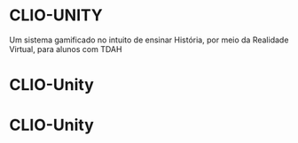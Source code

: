 # CLIO-UNITY
Um sistema gamificado no intuito de ensinar História, por meio da Realidade Virtual, para alunos com TDAH
# CLIO-Unity
# CLIO-Unity
